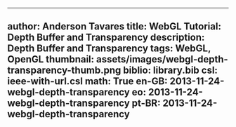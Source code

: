------------------------------
author: Anderson Tavares
title: WebGL Tutorial: Depth Buffer and Transparency
description: Depth Buffer and Transparency
tags: WebGL, OpenGL
thumbnail: assets/images/webgl-depth-transparency-thumb.png
biblio: library.bib
csl: ieee-with-url.csl
math: True
en-GB: 2013-11-24-webgl-depth-transparency
eo: 2013-11-24-webgl-depth-transparency
pt-BR: 2013-11-24-webgl-depth-transparency
------------------------------
